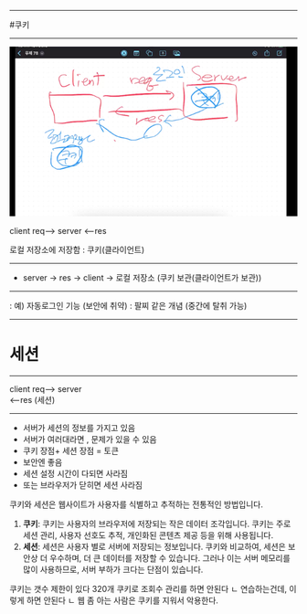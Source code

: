 
---
#쿠키

---
![img_11.png](img_11.png)

client   req-->  server
            <--res

로컬 저장소에 저장함 : 쿠키(클라이언트)

---

- server -> res -> client -> 로컬 저장소 (쿠키 보관(클라이언트가 보관))

---

: 예) 자동로그인 기능 (보안에 취약)
: 팔찌 같은 개념 (중간에 탈취 가능)

---
# 세션

---
client   req-->  server   
            <--res    (세션)

---
- 서버가 세션의 정보를 가지고 있음
- 서버가 여러대라면 , 문제가 있을 수 있음
- 쿠키 장점+ 세션 장점 = 토큰
- 보안엔 좋음
- 세션 설정 시간이 다되면 사라짐
- 또는 브라우저가 닫히면 세션 사라짐


쿠키와 세션은 웹사이트가 사용자를 식별하고 추적하는 전통적인 방법입니다.

1. **쿠키**: 쿠키는 사용자의 브라우저에 저장되는 작은 데이터 조각입니다. 쿠키는 주로 세션 관리, 사용자 선호도 추적, 개인화된 콘텐츠 제공 등을 위해 사용됩니다.
2. **세션**: 세션은 사용자 별로 서버에 저장되는 정보입니다. 쿠키와 비교하여, 세션은 보안상 더 우수하며, 더 큰 데이터를 저장할 수 있습니다. 그러나 이는 서버 메모리를 많이 사용하므로, 서버 부하가 크다는 단점이 있습니다.

쿠키는 갯수 제한이 있다 320개
쿠키로 조회수 관리를 하면 안된다
ㄴ 연습하는건데, 이렇게 하면 안된다
ㄴ 웹 좀 아는 사람은 쿠키를 지워서 악용한다.
